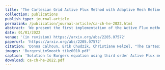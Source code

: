 ```yaml
---
title: 'The Cartesian Grid Active Flux Method with Adaptive Mesh Refinement'
collection: publications
publish_type: journal-article
permalink: /publication/journal-article/ca-ch-he-2022.html
abstract: 'We present the first implementation of the Active Flux method on adaptively refined Cartesian grids. The Active Flux method is a third order accurate finite volume method for hyperbolic conservation laws, which is based on the use of point values as well as cell average values of the conserved quantities. The resulting method has a compact stencil in space and time and good stability properties. The method is implemented as a new solver in ForestClaw, a software for parallel adaptive mesh refinement of patch-based solvers. On each Cartesian grid patch the single grid Active Flux method can be applied. The exchange of data between grid patches is organised via ghost cells. The local stencil in space and time and the availability of the point values that are used for the reconstruction, leads to an efficient implementation. The resulting method is third order accurate, conservative and allows the use of subcycling in time.'
date: 01/01/2022
venue: '(in revision) https://arxiv.org/abs/2205.07572'
paperurl: 'https://arxiv.org/abs/2205.07572'
citation: 'Donna Calhoun, Erik Chudzik, Christiane Helzel, "The Cartesian Grid Active Flux Method with Adaptive Mesh Refinement", <i>(in revision) https://arxiv.org/abs/2205.07572</i>, 2022.'
images: 'BurgersLimSmooth_tikz0010.pdf'
caption: 'Solution to Burgers equation using third order Active Flux method'
download: ca-ch-he-2022.pdf
---
```

